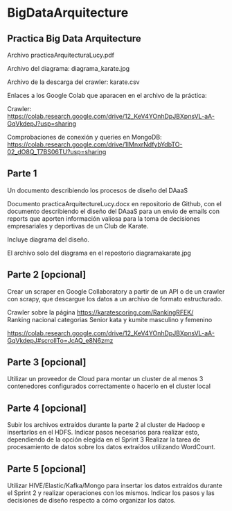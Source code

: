 # BigDataArquitecture
## Practica Big Data Arquitecture

Archivo practicaArquitecturaLucy.pdf

Archivo del diagrama: diagrama_karate.jpg

Archivo de la descarga del crawler: karate.csv

Enlaces a los Google Colab que aparacen en el archivo de la práctica:

Crawler:
https://colab.research.google.com/drive/12_KeV4YOnhDpJBXpnsVL-aA-GqVkdepJ?usp=sharing

Comprobaciones de conexión y queries en MongoDB:
 https://colab.research.google.com/drive/1IMnxrNdfybYdbTO-02_dO8Q_T7BS06TU?usp=sharing
## Parte 1
Un documento describiendo los procesos de diseño del DAaaS 

Documento practicaArquitectureLucy.docx en repositorio de Github, con el documento describiendo el diseño del DAaaS para un envio de emails con reports que aporten información valiosa para la toma de decisiones empresariales y deportivas de un Club de Karate. 

Incluye diagrama del diseño.

El archivo solo del diagrama en el repostorio diagramakarate.jpg

## Parte 2 [opcional]
Crear un scraper en Google Collaboratory a partir de un API o de un crawler con scrapy, que descargue los datos a un archivo de formato estructurado.

Crawler sobre la página https://karatescoring.com/RankingRFEK/   
Ranking nacional categorias Senior kata y kumite masculino y femenino

https://colab.research.google.com/drive/12_KeV4YOnhDpJBXpnsVL-aA-GqVkdepJ#scrollTo=JcAQ_e8N6zmz



## Parte 3 [opcional]
Utilizar un proveedor de Cloud para montar un cluster de al menos 3 contenedores configurados correctamente o hacerlo en el cluster local

## Parte 4 [opcional]
Subir los archivos extraídos durante la parte 2 al cluster de Hadoop e insertarlos en el HDFS.
Indicar pasos necesarios para realizar esto, dependiendo de la opción elegida en el Sprint 3
Realizar la tarea de procesamiento de datos sobre los datos extraídos utilizando WordCount.

## Parte 5 [opcional]
Utilizar HIVE/Elastic/Kafka/Mongo para insertar los datos extraídos durante el Sprint 2 y realizar operaciones con los mismos.
Indicar los pasos y las decisiones de diseño respecto a cómo organizar los datos.

